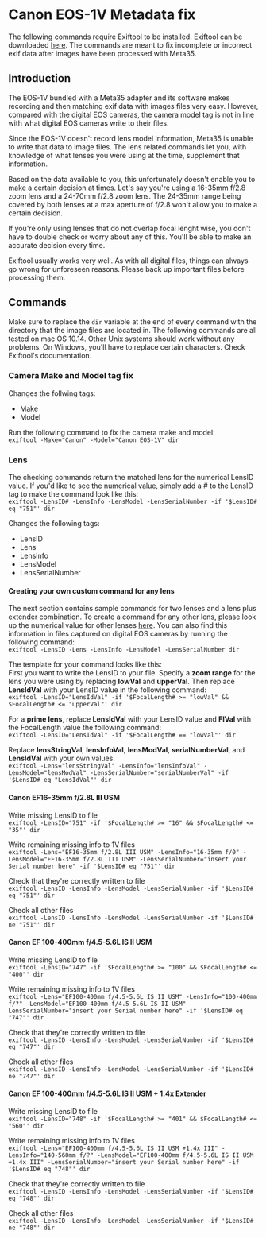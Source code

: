 # Canon EOS-1V Metadata fix

The following commands require Exiftool to be installed. Exiftool can be downloaded [here](https://www.sno.phy.queensu.ca/~phil/exiftool/). 
The commands are meant to fix incomplete or incorrect exif data after images have been processed with Meta35. 

## Introduction
The EOS-1V bundled with a Meta35 adapter and its software makes recording and then matching exif data with images files very easy. 
However, compared with the digital EOS cameras, the camera model tag is not in line with what digital EOS cameras write to their files. 

Since the EOS-1V doesn't record lens model information, Meta35 is unable to write that data to image files. 
The lens related commands let you, with knowledge of what lenses you were using at the time, supplement that information. 

Based on the data available to you, this unfortunately doesn't enable you to make a certain decision at times. 
Let's say you're using a 16-35mm f/2.8 zoom lens and a 24-70mm f/2.8 zoom lens. 
The 24-35mm range being covered by both lenses at a max aperture of f/2.8 won't allow you to make a certain decision. 

If you're only using lenses that do not overlap focal lenght wise, you don't have to double check or worry about any of this. You'll be able to make an accurate decision every time. 

Exiftool usually works very well. As with all digital files, things can always go wrong for unforeseen reasons. Please back up important files before processing them. 

## Commands

Make sure to replace the `dir` variable at the end of every command with the directory that the image files are located in. 
The following commands are all tested on mac OS 10.14. Other Unix systems should work without any problems. On Windows, you'll have to replace certain characters. Check Exiftool's documentation. 

### Camera Make and Model tag fix

Changes the follwing tags: 
- Make
- Model

Run the following command to fix the camera make and model:  
`exiftool -Make="Canon" -Model="Canon EOS-1V" dir`

### Lens 

The checking commands return the matched lens for the numerical LensID value. If you'd like to see the numerical value, simply add a # to the LensID tag to make the command look like this:  
`exiftool -LensID# -LensInfo -LensModel -LensSerialNumber -if '$LensID# eq "751"' dir`

Changes the following tags: 
- LensID
- Lens
- LensInfo
- LensModel
- LensSerialNumber

#### Creating your own custom command for any lens 

The next section contains sample commands for two lenses and a lens plus extender combination. 
To create a command for any other lens, please look up the numerical value for other lenses [here](https://sno.phy.queensu.ca/~phil/exiftool/TagNames/Canon.html#LensType). You can also find this information in files captured on digital EOS cameras by running the following command:  
`exiftool -LensID -Lens -LensInfo -LensModel -LensSerialNumber dir`

The template for your command looks like this:  
First you want to write the LensID to your file. Specify a **zoom range** for the lens you were using by replacing **lowVal** and **upperVal**. Then replace **LensIdVal** with your LensID value in the following command:  
`exiftool -LensID="LensIdVal" -if '$FocalLength# >= "lowVal" && $FocalLength# <= "upperVal"' dir`


For a **prime lens**, replace **LensIdVal** with your LensID value and **FlVal** with the FocalLength value the following command:  
`exiftool -LensID="LensIdVal" -if '$FocalLength# == "lowVal"' dir`


Replace **lensStringVal**, **lensInfoVal**, **lensModVal**, **serialNumberVal**, and **LensIdVal** with your own values.  
`exiftool -Lens="lensStringVal" -LensInfo="lensInfoVal" -LensModel="lensModVal" -LensSerialNumber="serialNumberVal" -if '$LensID# eq "LensIdVal"' dir`

#### Canon EF16-35mm f/2.8L III USM

Write missing LensID to file  
`exiftool -LensID="751" -if '$FocalLength# >= "16" && $FocalLength# <= "35"' dir`


Write remaining missing info to 1V files  
`exiftool -Lens="EF16-35mm f/2.8L III USM" -LensInfo="16-35mm f/0" -LensModel="EF16-35mm f/2.8L III USM" -LensSerialNumber="insert your Serial number here" -if '$LensID# eq "751"' dir`


Check that they're correctly written to file  
`exiftool -LensID -LensInfo -LensModel -LensSerialNumber -if '$LensID# eq "751"' dir`


Check all other files  
`exiftool -LensID -LensInfo -LensModel -LensSerialNumber -if '$LensID# ne "751"' dir`


#### Canon EF 100-400mm f/4.5-5.6L IS II USM

Write missing LensID to file  
`exiftool -LensID="747" -if '$FocalLength# >= "100" && $FocalLength# <= "400"' dir`


Write remaining missing info to 1V files  
`exiftool -Lens="EF100-400mm f/4.5-5.6L IS II USM" -LensInfo="100-400mm f/?" -LensModel="EF100-400mm f/4.5-5.6L IS II USM" -LensSerialNumber="insert your Serial number here" -if '$LensID# eq "747"' dir`


Check that they're correctly written to file  
`exiftool -LensID -LensInfo -LensModel -LensSerialNumber -if '$LensID# eq "747"' dir`


Check all other files  
`exiftool -LensID -LensInfo -LensModel -LensSerialNumber -if '$LensID# ne "747"' dir`

#### Canon EF 100-400mm f/4.5-5.6L IS II USM + 1.4x Extender

Write missing LensID to file  
`exiftool -LensID="748" -if '$FocalLength# >= "401" && $FocalLength# <= "560"' dir`


Write remaining missing info to 1V files  
`exiftool -Lens="EF100-400mm f/4.5-5.6L IS II USM +1.4x III" -LensInfo="140-560mm f/?" -LensModel="EF100-400mm f/4.5-5.6L IS II USM +1.4x III" -LensSerialNumber="insert your Serial number here" -if '$LensID# eq "748"' dir`


Check that they're correctly written to file  
`exiftool -LensID -LensInfo -LensModel -LensSerialNumber -if '$LensID# eq "748"' dir`


Check all other files  
`exiftool -LensID -LensInfo -LensModel -LensSerialNumber -if '$LensID# ne "748"' dir`